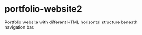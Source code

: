 # portfolio-website2
Portfolio website with different HTML horizontal structure beneath navigation bar.
